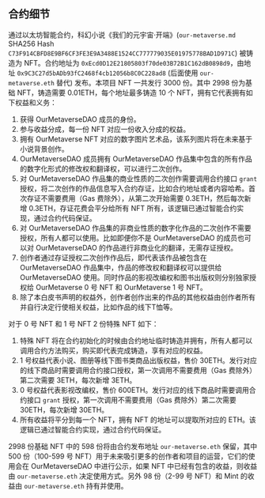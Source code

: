 ## 合约细节

通过以太坊智能合约，科幻小说《我们的元宇宙·开端》(`our-metaverse.md` SHA256 Hash `C73F914CBFD8E9BF6CF3FE3E9A3488E1524CC777779035E01975778BAD1D971C`) 被铸造为 NFT。合约地址为 `0xEcd0D12E21805803f70de03B72B1C162dB0898d9`，由地址 `0x9C3C27d5bADb93fC2468f4cb12056b8C0C228ad8` (后面使用 `our-metaverse.eth` 替代) 发布。本项目 NFT 一共发行 3000 份。其中 2998 份为基础 NFT，铸造需要 0.01ETH，每个地址最多铸造 10 个 NFT，拥有它代表拥有如下权益和义务：

1. 获得 OurMetaverseDAO 成员的身份。
2. 参与收益分成，每一份 NFT 对应一份收入分成的权益。
3. 拥有 OurMetaverse NFT 对应的数字图片艺术品，该系列图片将在未来基于小说背景创作。
4. OurMetaverseDAO 成员拥有 OurMetaverseDAO 作品集中包含的所有作品的数字化形式的修改权和翻译权，可以进行二次创作。
5. 对 OurMetaverseDAO 作品集的商业性质的二次创作需要调用合约接口 `grant` 授权，将二次创作的作品信息写入合约存证，比如合约地址或者内容哈希。首次存证不需要费用（Gas 费除外），从第二次开始需要 0.3ETH，然后每次新增 0.3ETH，存证花费会平分给所有 NFT 所有，该逻辑已通过智能合约实现，通过合约代码保证。
6. 对 OurMetaverseDAO 作品集的非商业性质的数字化作品的二次创作不需要授权，所有人都可以使用。比如即便你不是 OurMetaverseDAO 的成员也可以对 OurMetaverseDAO 的作品进行非商业化的翻译，无需存证授权。
7. 创作者通过存证授权二次创作作品后，即代表该作品被包含在 OurMetaverseDAO 作品集中，作品的修改权和翻译权可以提供给 OurMetaverseDAO 使用。同时作品的影视改编权和图书出版权则分别独家授权给 OurMetaverse 0 号 NFT 和 OurMetaverse 1 号 NFT。
8. 除了本白皮书声明的权益外，创作者创作出来的作品的其他权益由创作者所有并自行决定行使相关权益，比如作品的线下T恤等。

对于 0 号 NFT 和 1 号 NFT 2 份特殊 NFT 如下：
1. 特殊 NFT 将在合约初始化的时候由合约地址临时铸造并拥有，所有人都可以调用合约方法购买，购买即代表完成铸造，享有对应的权益。
2. 1 号权益代表小说、图册等线下图书类商品出版权益，售价 30ETH。发行对应的线下商品时需要调用合约接口授权，第一次调用不需要费用（Gas 费除外）第二次需要 3ETH，每次新增 3ETH。
3. 0 号权益代表影视改编权，售价 600ETH。发行对应的线下商品时需要调用合约接口 `grant` 授权，第一次调用不需要费用（Gas 费除外）第二次需要 30ETH，每次新增 30ETH。
4. 所有收益将平分到每一个 NFT，拥有 NFT 的地址可以提取所对应的 ETH。该逻辑已通过智能合约实现，通过合约代码保证。

2998 份基础 NFT 中的 598 份将由合约发布地址 `our-metaverse.eth` 保留，其中 500 份（100-599 号 NFT）用于未来吸引更多的创作者和项目的运营，它们的使用会在 OurMetaverseDAO 中进行公示，如果 NFT 中已经有包含的收益，则收益由 `our-metaverse.eth` 决定使用方式。另外 98 份（2-99 号 NFT）和 Mint 的收益由 `our-metaverse.eth` 持有并使用。
